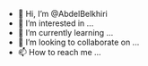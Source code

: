 - 👋 Hi, I’m @AbdelBelkhiri
- 👀 I’m interested in ...
- 🌱 I’m currently learning ...
- 💞️ I’m looking to collaborate on ...
- 📫 How to reach me ...

<!---
AbdelBelkhiri/AbdelBelkhiri is a ✨ special ✨ repository because its `README.md` (this file) appears on your GitHub profile.
You can click the Preview link to take a look at your changes.
--->
